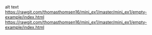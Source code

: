 alt text https://rawgit.com/thomasthomsen16/mini_ex1/master/mini_ex1/empty-example/index.html
https://rawgit.com/thomasthomsen16/mini_ex1/master/mini_ex1/empty-example/index.html
